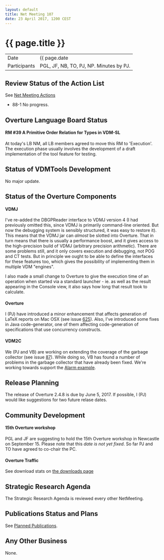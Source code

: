 ```yaml
---
layout: default
title: Net Meeting 107
date: 23 April 2017, 1200 CEST
---
```


<script src="https://code.jquery.com/jquery-1.11.1.min.js">
</script>
<script src="/javascripts/edit.js"></script>
<script>setEditButonNm();</script>

# {{ page.title }}

|||
|---|---|
| Date | {{ page.date | date: "%-d %B %Y, %R %Z"}} |
| Participants | PGL, JF, NB, TO, PJ, NP.  Minutes by PJ. |


## Review Status of the Action List

See [Net Meeting Actions](https://github.com/overturetool/overturetool.github.io/issues?q=is%3Aopen+is%3Aissue+label%3A%22action+net-meeting%22)

* 88-1 No progress.

## Overture Language Board Status

#### RM #39 A Primitive Order Relation for Types in VDM-SL

At today's LB NM, all LB members agreed to move this RM to 'Execution'. The execution phase usually involves the development of a draft implementation of the tool feature for testing.

## Status of VDMTools Development

No major update.

##  Status of the Overture Components

#### VDMJ

I've re-added the DBGPReader interface to VDMJ version 4 (I had previously omitted this, since VDMJ is primarily command-line oriented. But now the debugging system is sensibly structured, it was easy to restore it). This means that the VDMJ jar can *almost* be slotted into Overture. That in turn means that there is usually a performance boost, and it gives access to the high-precision build of VDMJ (arbitrary precision arithmetic). There are some problems still, and it only covers execution and debugging, not POG and CT tests. But in principle we ought to be able to define the interfaces for these features too, which gives the possibility of implementing them in multiple VDM "engines".

I also made a small change to Overture to give the execution time of an operation when started via a standard launcher - ie. as well as the result appearing in the Console view, it also says how long that result took to calculate.

#### Overture

I (PJ) have introduced a minor enhancement that affects generation of LaTeX reports on Mac OSX (see issue [625](https://github.com/overturetool/overture/issues/625)). Also, I've introduced some fixes in Java code-generator, one of them affecting code-generation of specifications that use concurrency constructs.

#### VDM2C

We (PJ and VB) are working on extending the coverage of the garbage collector (see issue [87](https://github.com/overturetool/vdm2c/issues/87)). While doing so, VB has found a number of problems in the garbage collector that have already been fixed. We're working towards support the [Alarm example](https://github.com/overturetool/vdm2c/issues/89).

##  Release Planning

The release of Overture 2.4.8 is due by June 5, 2017. If possible, I (PJ) would like suggestions for two future relase dates.

##  Community Development

#### 15th Overture workshop

PGL and JF are suggesting to hold the 15th Overture workshop in Newcastle on September 15. Please note that this *date is not yet fixed*. So far PJ and TO have agreed to co-chair the PC.

#### Overture Traffic

See download stats on [the downloads page](http://overturetool.org/download/)


##  Strategic Research Agenda

The Strategic Research Agenda is reviewed every other NetMeeting.


##  Publications Status and Plans

See [Planned Publications](http://overturetool.org/publications/PlannedPublications.html).


##  Any Other Business

None.

<div id="edit_page_div"></div>


